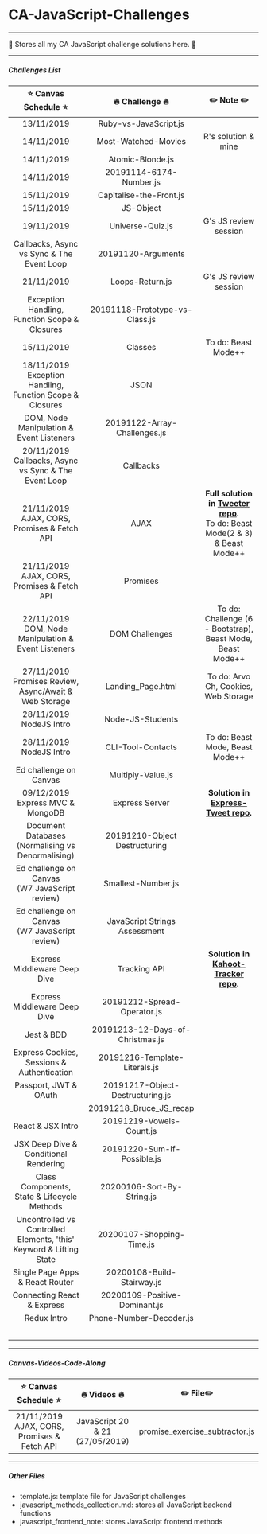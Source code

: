 # CA-JavaScript-Challenges

---

:whale: Stores all my CA JavaScript challenge solutions here. :whale:

---

##### Challenges List

|                    :star: Canvas Schedule :star:                    |     :fire: Challenge :fire:      |                                                  :pencil2: Note :pencil2:                                                  |
| :-----------------------------------------------------------------: | :------------------------------: | :------------------------------------------------------------------------------------------------------------------------: |
|                             13/11/2019                              |      Ruby-vs-JavaScript.js       |                                                                                                                            |
|                             14/11/2019                              |       Most-Watched-Movies        |                                                    R's solution & mine                                                     |
|                             14/11/2019                              |         Atomic-Blonde.js         |                                                                                                                            |
|                             14/11/2019                              |     20191114-6174-Number.js      |                                                                                                                            |
|                             15/11/2019                              |     Capitalise-the-Front.js      |                                                                                                                            |
|                             15/11/2019                              |            JS-Object             |                                                                                                                            |
|                             19/11/2019                              |         Universe-Quiz.js         |                                                   G's JS review session                                                    |
|              Callbacks, Async vs Sync & The Event Loop              |        20191120-Arguments        |                                                                                                                            |
|                             21/11/2019                              |         Loops-Return.js          |                                                   G's JS review session                                                    |
|            Exception Handling, Function Scope & Closures            |  20191118-Prototype-vs-Class.js  |                                                                                                                            |
|                             15/11/2019                              |             Classes              |                                                    To do: Beast Mode++                                                     |
|    18/11/2019</br>Exception Handling, Function Scope & Closures     |               JSON               |                                                                                                                            |
|              DOM, Node Manipulation & Event Listeners               |   20191122-Array-Challenges.js   |                                                                                                                            |
|      20/11/2019</br>Callbacks, Async vs Sync & The Event Loop       |            Callbacks             |                                                                                                                            |
|           21/11/2019</br>AJAX, CORS, Promises & Fetch API           |               AJAX               | **Full solution in [Tweeter repo](https://github.com/EllieChen-Git/Tweeter).**</br>To do: Beast Mode(2 & 3) & Beast Mode++ |
|           21/11/2019</br>AJAX, CORS, Promises & Fetch API           |             Promises             |                                                                                                                            |
|       22/11/2019</br>DOM, Node Manipulation & Event Listeners       |          DOM Challenges          |                                 To do: Challenge (6 - Bootstrap), Beast Mode, Beast Mode++                                 |
|      27/11/2019</br>Promises Review, Async/Await & Web Storage      |        Landing_Page.html         |                                            To do: Arvo Ch, Cookies, Web Storage                                            |
|                       28/11/2019 NodeJS Intro                       |         Node-JS-Students         |                                                                                                                            |
|                       28/11/2019 NodeJS Intro                       |        CLI-Tool-Contacts         |                                              To do: Beast Mode, Beast Mode++                                               |
|                       Ed challenge on Canvas                        |        Multiply-Value.js         |                                                                                                                            |
|                  09/12/2019 Express MVC & MongoDB                   |          Express Server          |                   **Solution in [Express-Tweet repo](https://github.com/EllieChen-Git/Express-Tweet).**                    |
|          Document Databases (Normalising vs Denormalising)          |  20191210-Object Destructuring   |                                                                                                                            |
|          Ed challenge on Canvas<br>(W7 JavaScript review)           |        Smallest-Number.js        |                                                                                                                            |
|          Ed challenge on Canvas<br>(W7 JavaScript review)           |  JavaScript Strings Assessment   |                                                                                                                            |
|                    Express Middleware Deep Dive                     |           Tracking API           |                  **Solution in [Kahoot-Tracker repo](https://github.com/EllieChen-Git/Kahoot-Tracker).**                   |
|                    Express Middleware Deep Dive                     |   20191212-Spread-Operator.js    |                                                                                                                            |
|                             Jest & BDD                              | 20191213-12-Days-of-Christmas.js |                                                                                                                            |
|             Express Cookies, Sessions & Authentication              |  20191216-Template-Literals.js   |                                                                                                                            |
|                        Passport, JWT & OAuth                        | 20191217-Object-Destructuring.js |                                                                                                                            |
|                                                                     |     20191218_Bruce_JS_recap      |                                                                                                                            | file in source_code_lesson |
|                          React & JSX Intro                          |     20191219-Vowels-Count.js     |                                                                                                                            |  |
|                JSX Deep Dive & Conditional Rendering                |   20191220-Sum-If-Possible.js    |                                                                                                                            |  |
|             Class Components, State & Lifecycle Methods             |    20200106-Sort-By-String.js    |                                                                                                                            |
| Uncontrolled vs Controlled Elements, 'this' Keyword & Lifting State |    20200107-Shopping-Time.js     |                                                                                                                            |
|                   Single Page Apps & React Router                   |    20200108-Build-Stairway.js    |                                                                                                                            |
|                     Connecting React & Express                      |  20200109-Positive-Dominant.js   |                                                                                                                            |
|                             Redux Intro                             |     Phone-Number-Decoder.js      |                                                                                                                            |
|                                                                     |                                  |                                                                                                                            |
|                                                                     |                                  |                                                                                                                            |
|                                                                     |                                  |                                                                                                                            |
|                                                                     |                                  |                                                                                                                            |
|                                                                     |                                  |                                                                                                                            |

---

##### Canvas-Videos-Code-Along

|        :star: Canvas Schedule :star:        |      :fire: Videos :fire:       |    :pencil2: File:pencil2:     |
| :-----------------------------------------: | :-----------------------------: | :----------------------------: |
| 21/11/2019 AJAX, CORS, Promises & Fetch API | JavaScript 20 & 21 (27/05/2019) | promise_exercise_subtractor.js |

---

##### Other Files

- template.js: template file for JavaScript challenges
- javascript_methods_collection.md: stores all JavaScript backend functions
- javascript_frontend_note: stores JavaScript frontend methods
